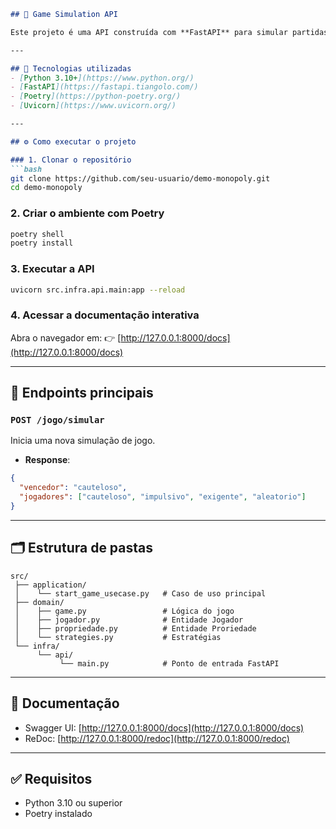 ````markdown
## 🎲 Game Simulation API

Este projeto é uma API construída com **FastAPI** para simular partidas de um jogo baseado em diferentes estratégias de jogadores.  

---

## 🚀 Tecnologias utilizadas
- [Python 3.10+](https://www.python.org/)
- [FastAPI](https://fastapi.tiangolo.com/)
- [Poetry](https://python-poetry.org/)
- [Uvicorn](https://www.uvicorn.org/)

---

## ⚙️ Como executar o projeto

### 1. Clonar o repositório
```bash
git clone https://github.com/seu-usuario/demo-monopoly.git
cd demo-monopoly
````

### 2. Criar o ambiente com Poetry

```bash
poetry shell
poetry install
```

### 3. Executar a API

```bash
uvicorn src.infra.api.main:app --reload
```

### 4. Acessar a documentação interativa

Abra o navegador em:
👉 [http://127.0.0.1:8000/docs](http://127.0.0.1:8000/docs)

---

## 📌 Endpoints principais

### `POST /jogo/simular`

Inicia uma nova simulação de jogo.

* **Response**:

```json
{
  "vencedor": "cauteloso",
  "jogadores": ["cauteloso", "impulsivo", "exigente", "aleatorio"]
}
```

---

## 🗂 Estrutura de pastas

```
src/
 ├── application/
 │    └── start_game_usecase.py   # Caso de uso principal
 ├── domain/
 │    ├── game.py                 # Lógica do jogo
 │    ├── jogador.py              # Entidade Jogador
 │    ├── propriedade.py          # Entidade Proriedade
 │    └── strategies.py           # Estratégias
 └── infra/
      └── api/
           └── main.py            # Ponto de entrada FastAPI
```

---

## 📖 Documentação

* Swagger UI: [http://127.0.0.1:8000/docs](http://127.0.0.1:8000/docs)
* ReDoc: [http://127.0.0.1:8000/redoc](http://127.0.0.1:8000/redoc)

---

## ✅ Requisitos

* Python 3.10 ou superior
* Poetry instalado
